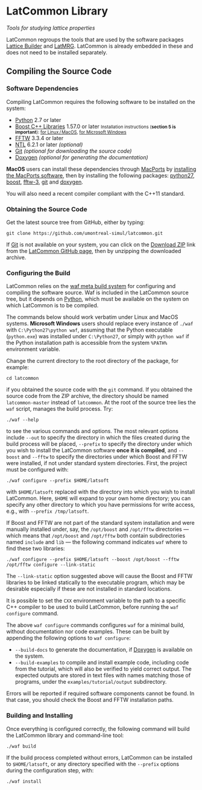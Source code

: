 # LatCommon Library
*Tools for studying lattice properties*

LatCommon regroups the tools that are used by the software packages
[Lattice Builder](https://github.com/umontreal-simul/latbuilder)
and
[LatMRG](https://github.com/umontreal-simul/latmrg).
LatCommon is already embedded in these and does not need to be installed
separately.


## Compiling the Source Code


### Software Dependencies

Compiling LatCommon requires the following software to be installed on
the system:

* [Python](http://python.org/) 2.7 or later
* [Boost C++ Libraries](http://www.boost.org/) 1.57.0 or later
  <small>
  Installation instructions (**section 5 is important**):
  [for Linux / MacOS](http://www.boost.org/doc/libs/release/more/getting_started/unix-variants.html),
  [for Microsoft Windows](http://www.boost.org/doc/libs/release/more/getting_started/windows.html)
  </small>
* [FFTW](http://fftw.org/) 3.3.4 or later
* [NTL](http://shoup.net/ntl/) 6.2.1 or later *(optional)*
* [Git](http://git-scm.com/) *(optional for downloading the source code)*
* [Doxygen](http://www.stack.nl/~dimitri/doxygen/) *(optional for generating
  the documentation)*

**MacOS** users can install these dependencies through
[MacPorts](http://www.macports.org/) by [installing the MacPorts
software](http://www.macports.org/install.php), then by installing the
following packages:
[python27](https://trac.macports.org/browser/trunk/dports/lang/python27/Portfile),
[boost](https://trac.macports.org/browser/trunk/dports/devel/boost/Portfile),
[fftw-3](https://trac.macports.org/browser/trunk/dports/math/fftw-3/Portfile),
[git](https://trac.macports.org/browser/trunk/dports/devel/git/Portfile) and
[doxygen](https://trac.macports.org/browser/trunk/dports/textproc/doxygen/Portfile).

You will also need a recent compiler compliant with the C++11 standard.


### Obtaining the Source Code

Get the latest source tree from GitHub, either by typing:

	git clone https://github.com/umontreal-simul/latcommon.git

If [Git](http://git-scm.com/) is not available on your system, you can click on
the [Download ZIP](https://github.com/umontreal-simul/latcommon/archive/master.zip)
link from the [LatCommon GitHub page](https://github.com/umontreal-simul/latcommon),
then by unzipping the downloaded archive.

### Configuring the Build

LatCommon relies on the
[waf meta build system](https://code.google.com/p/waf/) for configuring and
compiling the software source.
Waf is included in the LatCommon source tree, but it depends on
[Python](http://python.org/download), which must be available on the system
on which LatCommon is to be compiled.

The commands below should work verbatim under Linux and MacOS systems.
**Microsoft Windows** users should replace every instance of `./waf` 
with `C:\Python27\python waf`, assuming that the Python executable
(`python.exe`) was installed under `C:\Python27`, or simply with `python waf`
if the Python installation path is accessible from the system `%PATH%`
environment variable.

Change the current directory to the root directory of the package, for example:

	cd latcommon

if you obtained the source code with the `git` command.
If you obtained the source code from the ZIP archive, the directory should be
named `latcommon-master` instead of `latcommon`.
At the root of the source tree lies the `waf` script, manages the build
process.
Try:

	./waf --help

to see the various commands and options.
The most relevant options include `--out` to specify the directory in which the
files created during the build process will be placed, `--prefix` to specify
the directory under which you wish to install the LatCommon software
**once it is compiled**, and `--boost` and `--fftw` to specify the directories
under which Boost and FFTW were installed, if not under standard system
directories.  First, the project must be configured with:

	./waf configure --prefix $HOME/latsoft

with `$HOME/latsoft` replaced with the directory into which you wish to install
LatCommon.
Here, `$HOME` will expand to your own home directory; you can specify any other
directory to which you have permissions for write access, e.g., with `--prefix
/tmp/latsoft`.

If Boost and FFTW are not part of the standard system installation and were
manually installed under, say, the `/opt/boost` and `/opt/fftw` directories —
which means that `/opt/boost` and `/opt/fftw` both contain subdirectories named
`include` and `lib` — the following command indicates `waf` where to find these
two libraries:

	./waf configure --prefix $HOME/latsoft --boost /opt/boost --fftw /opt/fftw configure --link-static

The `--link-static` option suggested above will cause the Boost and FFTW
libraries to be linked statically to the executable program, which may be
desirable especially if these are not installed in standard locations.

It is possible to set the `CXX` environment variable to the path to a specific
C++ compiler to be used to build LatCommon, before running the `waf
configure` command.

The above `waf configure` commands configures `waf` for a minimal build,
without documentation nor code examples.  These can be built by
appending the following options to `waf configure`:

* `--build-docs` to generate the documentation, if
  [Doxygen](http://www.stack.nl/~dimitri/doxygen/) is available on the system.
* `--build-examples` to compile and install example code, including
  code from the tutorial, which will also be verified to yield correct output.
  The expected outputs are stored in text files with names matching those of
  programs, under the `examples/tutorial/output` subdirectory.

Errors will be reported if required software components cannot be found.  In
that case, you should check the Boost and FFTW installation paths.

### Building and Installing

Once everything is configured correctly, the following command will build the
LatCommon library and command-line tool:

	./waf build

If the build process completed without errors, LatCommon can be installed
to `$HOME/latsoft`, or any directory specified with the `--prefix` options
during the configuration step, with:

	./waf install


